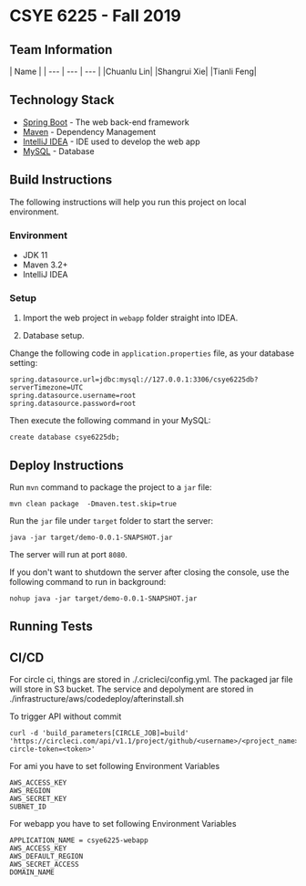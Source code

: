 # CSYE 6225 - Fall 2019

## Team Information

| Name |
| --- | --- | --- |
|Chuanlu Lin|
|Shangrui Xie|
|Tianli Feng|

## Technology Stack

- [Spring Boot](https://projects.spring.io/spring-boot/) - The web back-end framework
- [Maven](https://maven.apache.org/) - Dependency Management
- [IntelliJ IDEA](https://www.jetbrains.com/idea/) - IDE used to develop the web app
- [MySQL](https://mysql.com/) - Database

## Build Instructions

The following instructions will help you run this project on local environment.

### Environment

 - JDK 11
 - Maven 3.2+
 - IntelliJ IDEA
 
### Setup

1. Import the web project in `webapp` folder straight into IDEA.

2. Database setup.

Change the following code in `application.properties` file, as your database setting:
```
spring.datasource.url=jdbc:mysql://127.0.0.1:3306/csye6225db?serverTimezone=UTC
spring.datasource.username=root
spring.datasource.password=root
```
Then execute the following command in your MySQL:
```
create database csye6225db;
```

## Deploy Instructions

Run `mvn` command to package the project to a `jar` file:
```
mvn clean package  -Dmaven.test.skip=true
```
Run the `jar` file under `target` folder to start the server:
```
java -jar target/demo-0.0.1-SNAPSHOT.jar
```
The server will run at port `8080`.

If you don't want to shutdown the server after closing the console, use the following command to run in background:
```
nohup java -jar target/demo-0.0.1-SNAPSHOT.jar
```

## Running Tests


## CI/CD
For circle ci, things are stored in ./.cricleci/config.yml. The packaged jar file will store in S3 bucket.
The service and depolyment are stored in ./infrastructure/aws/codedeploy/afterinstall.sh

To trigger API without commit
```
curl -d 'build_parameters[CIRCLE_JOB]=build' 'https://circleci.com/api/v1.1/project/github/<username>/<project_name>/tree/<branch>?circle-token=<token>'
```

For ami you have to set following Environment Variables
```
AWS_ACCESS_KEY
AWS_REGION
AWS_SECRET_KEY
SUBNET_ID
```

For webapp you have to set following Environment Variables
```
APPLICATION_NAME = csye6225-webapp
AWS_ACCESS_KEY
AWS_DEFAULT_REGION
AWS_SECRET_ACCESS
DOMAIN_NAME
```

